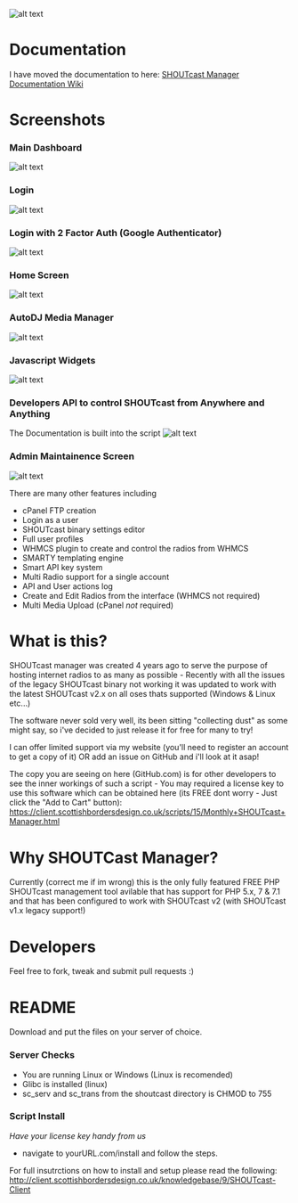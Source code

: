![alt text](https://camo.githubusercontent.com/ca46c566b77acff2bfb605b7faedc9b377d54ec4/68747470733a2f2f73636f7474697368626f726465727364657369676e2e636f2e756b2f77702d636f6e74656e742f7468656d65732f53636f7474697368426f726465727344657369676e56332f696d616765732f6c6f676f2d77686974652e706e67 "Scottish Borders Design Logo")

# Documentation #
I have moved the documentation to here: [SHOUTcast Manager Documentation Wiki](https://github.com/gaza1994/SHOUTcast-Manager/wiki)

# Screenshots #

### Main Dashboard ###
![alt text](https://camo.githubusercontent.com/6ac56c25b8635343d1750c220d1596345cb55309/68747470733a2f2f73636f7474697368626f726465727364657369676e2e636f2e756b2f6769746875622f53484f5554636173742d4d616e616765722f73637265656e73686f74732f64617368626f6172642e6a7067 "SHOUTcast Manager Screenshot")

### Login ###
![alt text](https://camo.githubusercontent.com/357112489f3b37517cda624f62b2202037138413/68747470733a2f2f73636f7474697368626f726465727364657369676e2e636f2e756b2f6769746875622f53484f5554636173742d4d616e616765722f73637265656e73686f74732f6c6f67696e2e6a7067 "SHOUTcast Manager Screenshot")

### Login with 2 Factor Auth (Google Authenticator) ###
![alt text](https://camo.githubusercontent.com/c17194f49859bf5515eee204ce34926980bfc282/68747470733a2f2f73636f7474697368626f726465727364657369676e2e636f2e756b2f6769746875622f53484f5554636173742d4d616e616765722f73637265656e73686f74732f6c6f67696e5f3266612e6a7067 "SHOUTcast Manager Screenshot")

### Home Screen ###
![alt text](https://camo.githubusercontent.com/213d2aa847b89ad66568fb18394a9decdae1e0af/68747470733a2f2f73636f7474697368626f726465727364657369676e2e636f2e756b2f6769746875622f53484f5554636173742d4d616e616765722f73637265656e73686f74732f6d61696e5f73637265656e2e6a7067 "SHOUTcast Manager Screenshot")

### AutoDJ Media Manager ###
![alt text](https://camo.githubusercontent.com/5943bfe80341f8a067e66d5829b6394fe769f929/68747470733a2f2f73636f7474697368626f726465727364657369676e2e636f2e756b2f6769746875622f53484f5554636173742d4d616e616765722f73637265656e73686f74732f6d656469615f6d616e616765722e6a7067 "SHOUTcast Manager Screenshot")

### Javascript Widgets ###
![alt text](https://camo.githubusercontent.com/19c2be0eedd2e9e683dcbb03cca9223080d134f4/68747470733a2f2f73636f7474697368626f726465727364657369676e2e636f2e756b2f6769746875622f53484f5554636173742d4d616e616765722f73637265656e73686f74732f776964676574732e6a7067 "SHOUTcast Manager Screenshot")

### Developers API to control SHOUTcast from Anywhere and Anything ###
The Documentation is built into the script
![alt text](https://camo.githubusercontent.com/18872383ffed2edfef3cd14035fac09ba98f00f6/68747470733a2f2f73636f7474697368626f726465727364657369676e2e636f2e756b2f6769746875622f53484f5554636173742d4d616e616765722f73637265656e73686f74732f6170692e6a7067 "SHOUTcast Manager Screenshot")

### Admin Maintainence Screen ###
![alt text](https://camo.githubusercontent.com/f542418e7c3c5e078e5f2409b49eb0d8194320f7/68747470733a2f2f73636f7474697368626f726465727364657369676e2e636f2e756b2f6769746875622f53484f5554636173742d4d616e616765722f73637265656e73686f74732f6d61696e7461696e63655f73637265656e2e6a7067 "SHOUTcast Manager Screenshot")

There are many other features including 
 - cPanel FTP creation
 - Login as a user
 - SHOUTcast binary settings editor
 - Full user profiles
 - WHMCS plugin to create and control the radios from WHMCS
 - SMARTY templating engine
 - Smart API key system
 - Multi Radio support for a single account
 - API and User actions log
 - Create and Edit Radios from the interface (WHMCS not required)
 - Multi Media Upload (cPanel _not_ required)


# What is this? #
SHOUTcast manager was created 4 years ago to serve the purpose of hosting internet radios to as many as possible - Recently with all the issues of the legacy SHOUTcast binary not working it was updated to work with the latest SHOUTcast v2.x on all oses thats supported (Windows & Linux etc...) 

The software never sold very well, its been sitting "collecting dust" as some might say, so i've decided to just release it for free for many to try! 

I can offer limited support via my website (you'll need to register an account to get a copy of it) OR add an issue on GitHub and i'll look at it asap!

The copy you are seeing on here (GitHub.com) is for other developers to see the inner workings of such a script - You may required a license key to use this software which can be obtained here (its FREE dont worry - Just click the "Add to Cart" button): https://client.scottishbordersdesign.co.uk/scripts/15/Monthly+SHOUTcast+Manager.html


# Why SHOUTCast Manager? #
Currently (correct me if im wrong) this is the only fully featured FREE PHP SHOUTcast management tool avilable that has support for PHP 5.x, 7 & 7.1 and that has been configured to work with SHOUTcast v2 (with SHOUTcast v1.x legacy support!)

# Developers #
Feel free to fork, tweak and submit pull requests :)


# README #

Download and put the files on your server of choice.

### Server Checks ###

* You are running Linux or Windows (Linux is recomended)
* Glibc is installed (linux)
* sc_serv and sc_trans from the shoutcast directory is CHMOD to 755

### Script Install ###

_Have your license key handy from us_

* navigate to yourURL.com/install and follow the steps.

For full insutrctions on how to install and setup please read the following: http://client.scottishbordersdesign.co.uk/knowledgebase/9/SHOUTcast-Client
